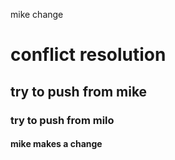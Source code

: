 mike change
# conflict resolution
## try to push from mike
### try to push from milo
#### mike makes a change
